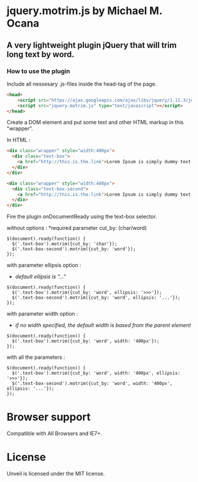 # jquery.motrim.js by Michael M. Ocana

## A very lightweight plugin jQuery that will trim long text by word.

### How to use the plugin
Include all nessesary .js-files inside the head-tag of the page.

```html
<head>
    <script src="https://ajax.googleapis.com/ajax/libs/jquery/1.11.3/jquery.min.js"></script>
    <script src="jquery.motrim.js" type="text/javascript"></script>
</head>
```

Create a DOM element and put some text and other HTML markup in this "wrapper".

In HTML :

```html
<div class="wrapper" style="width:400px">
  <div class="text-box">
    <a href="http://this.is.the.link">Lorem Ipsum is simply dummy text of the printing and typesetting</a>
  </div>
</div>

<div class="wrapper" style="width:400px">
  <div class="text-box-second">
    <a href="http://this.is.the.link">Lorem Ipsum is simply dummy text of the printing and typesetting</a>
  </div>
</div>
```

Fire the plugin onDocumentReady using the text-box selector.

without options :
*required parameter cut_by: (char/word)
```
$(document).ready(function() {
  $('.text-box').motrim({cut_by: 'char'});
  $('.text-box-second').motrim({cut_by: 'word'});
});
```

with parameter ellipsis option :
- *default ellipsis is "..."*
```
$(document).ready(function() {
  $('.text-box').motrim({cut_by: 'word', ellipsis: '>>>'});
  $('.text-box-second').motrim({cut_by: 'word', ellipsis: '...'});
});
```

with parameter width option :
- *if no width specified, the default width is based from the parent element*
```
$(document).ready(function() {
  $('.text-box').motrim({cut_by: 'word', width: '400px'});
});
```

with all the parameters :
```
$(document).ready(function() {
  $('.text-box').motrim({cut_by: 'word', width: '400px', ellipsis: '>>>'});
  $('.text-box-second').motrim({cut_by: 'word', width: '400px', ellipsis: '...'});
});
```

# Browser support

Compatible with All Browsers and IE7+.

# License

Unveil is licensed under the MIT license.
